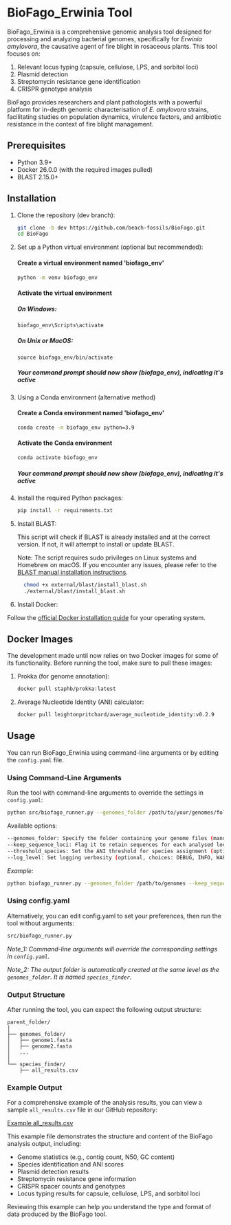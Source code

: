 # BioFago_Erwinia Tool

BioFago_Erwinia is a comprehensive genomic analysis tool designed for processing and analyzing bacterial genomes, specifically for *Erwinia amylovora*, the causative agent of fire blight in rosaceous plants. This tool focuses on:

1. Relevant locus typing (capsule, cellulose, LPS, and sorbitol loci)
2. Plasmid detection
3. Streptomycin resistance gene identification
4. CRISPR genotype analysis

BioFago provides researchers and plant pathologists with a powerful platform for in-depth genomic characterisation of *E. amylovora* strains, facilitating studies on population dynamics, virulence factors, and antibiotic resistance in the context of fire blight management.

## Prerequisites

- Python 3.9+
- Docker 26.0.0 (with the required images pulled)
- BLAST 2.15.0+

## Installation

1. Clone the repository (dev branch):
   ```bash
   git clone -b dev https://github.com/beach-fossils/BioFago.git
   cd BioFago
   ```

2. Set up a Python virtual environment (optional but recommended):

   #### Create a virtual environment named 'biofago_env'
   ```bash
   python -m venv biofago_env
   ```

   #### Activate the virtual environment
   
   ##### On Windows:
   ```bash
   biofago_env\Scripts\activate
   ```

   ##### On Unix or MacOS:
   ```
   source biofago_env/bin/activate
   ```

   ##### Your command prompt should now show (biofago_env), indicating it's active
   

3. Using a Conda environment (alternative method)


   #### Create a Conda environment named 'biofago_env'
   ```bash
   conda create -n biofago_env python=3.9
   ```

   #### Activate the Conda environment
   ```bash
   conda activate biofago_env
   ```
   
   ##### Your command prompt should now show (biofago_env), indicating it's active


   
4. Install the required Python packages:
    
    ```bash
   pip install -r requirements.txt
    ```
   
5. Install BLAST:

   
   This script will check if BLAST is already installed and at the correct version. If not, it will attempt to install or update BLAST.

   Note: The script requires sudo privileges on Linux systems and Homebrew on macOS. If you encounter any issues, please refer to the [BLAST manual installation instructions](https://www.ncbi.nlm.nih.gov/books/NBK279671/).
   
   ```bash
     chmod +x external/blast/install_blast.sh
     ./external/blast/install_blast.sh
   ```        


6. Install Docker:

Follow the [official Docker installation guide](https://docs.docker.com/get-docker/) for your operating system.



## Docker Images

The development made until now relies on two Docker images for some of its functionality. Before running the tool, make sure to pull these images:

1. Prokka (for genome annotation):
   ```bash
   docker pull staphb/prokka:latest
   ```

2. Average Nucleotide Identity (ANI) calculator:
   ```bash
   docker pull leightonpritchard/average_nucleotide_identity:v0.2.9
   ```



## Usage

You can run BioFago_Erwinia using command-line arguments or by editing the `config.yaml` file.

### Using Command-Line Arguments

Run the tool with command-line arguments to override the settings in `config.yaml`:

```bash
python src/biofago_runner.py --genomes_folder /path/to/your/genomes/folder [OPTIONS]
```

Available options:

```bash
--genomes_folder: Specify the folder containing your genome files (mandatory)
--keep_sequence_loci: Flag it to retain sequences for each analysed locus, will be save inside each genomes folder (optional)
--threshold_species: Set the ANI threshold for species assignment (optional, default: 0.95)
--log_level: Set logging verbosity (optional, choices: DEBUG, INFO, WARNING, ERROR, CRITICAL)
```



*Example:*

```bash
python biofago_runner.py --genomes_folder /path/to/genomes --keep_sequence_loci
```


### Using config.yaml
Alternatively, you can edit config.yaml to set your preferences, then run the tool without arguments:

```bash
src/biofago_runner.py
```

*Note_1: Command-line arguments will override the corresponding settings in `config.yaml`.*


*Note_2: The output folder is automatically created at the same level as the `genomes_folder`. It is named `species_finder`.*




### Output Structure
After running the tool, you can expect the following output structure:
```
parent_folder/
│
├── genomes_folder/
│   ├── genome1.fasta
│   ├── genome2.fasta
│   ...
│
└── species_finder/
    ├── all_results.csv
```

### Example Output

For a comprehensive example of the analysis results, you can view a sample `all_results.csv` file in our GitHub repository:

[Example all_results.csv](https://github.com/beach-fossils/BioFago/blob/dev/examples/all_results.csv)

This example file demonstrates the structure and content of the BioFago analysis output, including:

- Genome statistics (e.g., contig count, N50, GC content)
- Species identification and ANI scores
- Plasmid detection results
- Streptomycin resistance gene information
- CRISPR spacer counts and genotypes
- Locus typing results for capsule, cellulose, LPS, and sorbitol loci

Reviewing this example can help you understand the type and format of data produced by the BioFago tool.
